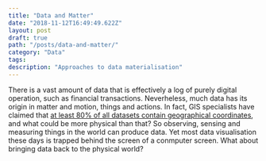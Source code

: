 ```yaml
---
title: "Data and Matter"
date: "2018-11-12T16:49:49.622Z"
layout: post
draft: true
path: "/posts/data-and-matter/"
category: "Data"
tags: 
description: "Approaches to data materialisation"
---
```

There is a vast amount of data that is effectively a log of purely digital operation, such as financial transactions. Neverheless, much data has its origin in matter and motion, things and actions. In fact, GIS specialists have claimed that [at least 80% of all datasets contain geographical coordinates](https://www.computerworld.com/article/2549741/it-management/have-you-mapped-your-data-today-.html), and what could be more physical than that? So observing, sensing and measuring things in the world can produce data. Yet most data visualisation these days is trapped behind the screen of a conmputer screen. What about bringing data back to the physical world? 

